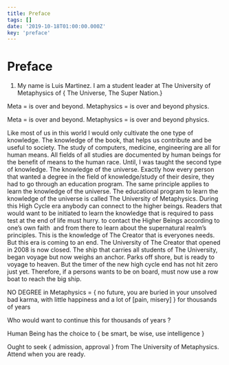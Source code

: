 ```yaml
---
title: Preface
tags: []
date: '2019-10-18T01:00:00.000Z'
key: 'preface'
---
```


# Preface

1. My name is Luis Martinez. I am a student leader at The University of Metaphysics of { The Universe, The Super Nation.}

Meta = is over and beyond. Metaphysics = is over and beyond physics.

Meta = is over and beyond. 
Metaphysics = is over and beyond physics.

Like most of us in this world I would only cultivate the one type of knowledge. The knowledge of the book, that helps us contribute and be useful to society. The study of computers, medicine, engineering are all for human means. All fields of all studies are documented by human beings for the benefit of means to the human race. Until, I was taught the second type of knowledge. The knowledge of the universe. Exactly how every person that wanted a degree in the field of knowledge/study of their desire, they had to go through an education program. The same principle applies to learn the knowledge of the universe.  The educational program to learn the knowledge of the universe is called The University of Metaphysics. During this High Cycle era anybody can connect to the higher beings. Readers that would want to be initiated to learn the knowledge that is required to pass test at the end of life must hurry. to contact the Higher Beings according to one’s own faith  and from there to learn about the supernatural realm’s principles. This is the knowledge of The Creator  that is everyones needs. But this era is coming to an end. The University of The Creator that opened in 2008 is now closed. The ship that carries all students of The University, began voyage but now weighs an anchor. Parks off shore, but is ready to voyage to heaven. But the timer of the new high cycle end has not hit zero just yet. Therefore, if a persons wants to be on board, must now use a row boat to reach the big ship. 

NO DEGREE in Metaphysics = { no future, you are buried in your unsolved bad karma, with little happiness and a lot of [pain, misery] } for thousands of years

Who would want to continue this for thousands of years ?

Human Being has the choice to { be smart, be wise, use intelligence }

Ought to seek { admission, approval } from The University of Metaphysics. Attend when you are ready.
